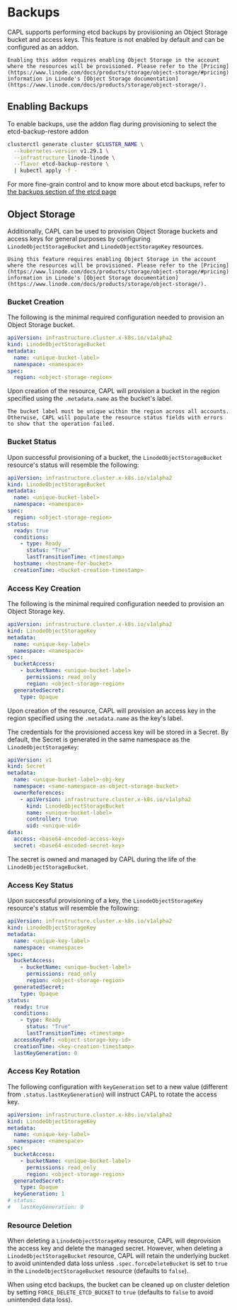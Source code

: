 # Backups

CAPL supports performing etcd backups by provisioning an Object Storage bucket and access keys. This feature is not enabled by default and can be configured as an addon.

```admonish warning
Enabling this addon requires enabling Object Storage in the account where the resources will be provisioned. Please refer to the [Pricing](https://www.linode.com/docs/products/storage/object-storage/#pricing) information in Linode's [Object Storage documentation](https://www.linode.com/docs/products/storage/object-storage/).
```

## Enabling Backups

To enable backups, use the addon flag during provisioning to select the etcd-backup-restore addon
```sh
clusterctl generate cluster $CLUSTER_NAME \
  --kubernetes-version v1.29.1 \
  --infrastructure linode-linode \
  --flavor etcd-backup-restore \
  | kubectl apply -f -
```
For more fine-grain control and to know more about etcd backups, refer to [the backups section of the etcd page](../topics/etcd.md#etcd-backups)

## Object Storage

Additionally, CAPL can be used to provision Object Storage buckets and access keys for general purposes by configuring `LinodeObjectStorageBucket` and `LinodeObjectStorageKey` resources.

```admonish warning
Using this feature requires enabling Object Storage in the account where the resources will be provisioned. Please refer to the [Pricing](https://www.linode.com/docs/products/storage/object-storage/#pricing) information in Linode's [Object Storage documentation](https://www.linode.com/docs/products/storage/object-storage/).
```

### Bucket Creation

The following is the minimal required configuration needed to provision an Object Storage bucket.

```yaml
apiVersion: infrastructure.cluster.x-k8s.io/v1alpha2
kind: LinodeObjectStorageBucket
metadata:
  name: <unique-bucket-label>
  namespace: <namespace>
spec:
  region: <object-storage-region>
```

Upon creation of the resource, CAPL will provision a bucket in the region specified using the `.metadata.name` as the bucket's label.

```admonish warning
The bucket label must be unique within the region across all accounts. Otherwise, CAPL will populate the resource status fields with errors to show that the operation failed.
```

### Bucket Status

Upon successful provisioning of a bucket, the `LinodeObjectStorageBucket` resource's status will resemble the following:

```yaml
apiVersion: infrastructure.cluster.x-k8s.io/v1alpha2
kind: LinodeObjectStorageBucket
metadata:
  name: <unique-bucket-label>
  namespace: <namespace>
spec:
  region: <object-storage-region>
status:
  ready: true
  conditions:
    - type: Ready
      status: "True"
      lastTransitionTime: <timestamp>
  hostname: <hostname-for-bucket>
  creationTime: <bucket-creation-timestamp>
```

### Access Key Creation

The following is the minimal required configuration needed to provision an Object Storage key.

```yaml
apiVersion: infrastructure.cluster.x-k8s.io/v1alpha2
kind: LinodeObjectStorageKey
metadata:
  name: <unique-key-label>
  namespace: <namespace>
spec:
  bucketAccess:
    - bucketName: <unique-bucket-label>
      permissions: read_only
      region: <object-storage-region>
  generatedSecret:
    type: Opaque
```

Upon creation of the resource, CAPL will provision an access key in the region specified using the `.metadata.name` as the key's label.

The credentials for the provisioned access key will be stored in a Secret. By default, the Secret is generated in the same namespace as the `LinodeObjectStorageKey`:

```yaml
apiVersion: v1
kind: Secret
metadata:
  name: <unique-bucket-label>-obj-key
  namespace: <same-namespace-as-object-storage-bucket>
  ownerReferences:
    - apiVersion: infrastructure.cluster.x-k8s.io/v1alpha2
      kind: LinodeObjectStorageBucket
      name: <unique-bucket-label>
      controller: true
      uid: <unique-uid>
data:
  access: <base64-encoded-access-key>
  secret: <base64-encoded-secret-key>
```

The secret is owned and managed by CAPL during the life of the `LinodeObjectStorageBucket`.

### Access Key Status

Upon successful provisioning of a key, the `LinodeObjectStorageKey` resource's status will resemble the following:

```yaml
apiVersion: infrastructure.cluster.x-k8s.io/v1alpha2
kind: LinodeObjectStorageKey
metadata:
  name: <unique-key-label>
  namespace: <namespace>
spec:
  bucketAccess:
    - bucketName: <unique-bucket-label>
      permissions: read_only
      region: <object-storage-region>
  generatedSecret:
    type: Opaque
status:
  ready: true
  conditions:
    - type: Ready
      status: "True"
      lastTransitionTime: <timestamp>
  accessKeyRef: <object-storage-key-id>
  creationTime: <key-creation-timestamp>
  lastKeyGeneration: 0
```

### Access Key Rotation

The following configuration with `keyGeneration` set to a new value (different from `.status.lastKeyGeneration`) will instruct CAPL to rotate the access key.

```yaml
apiVersion: infrastructure.cluster.x-k8s.io/v1alpha2
kind: LinodeObjectStorageKey
metadata:
  name: <unique-key-label>
  namespace: <namespace>
spec:
  bucketAccess:
    - bucketName: <unique-bucket-label>
      permissions: read_only
      region: <object-storage-region>
  generatedSecret:
    type: Opaque
  keyGeneration: 1
# status:
#   lastKeyGeneration: 0
```

### Resource Deletion

When deleting a `LinodeObjectStorageKey` resource, CAPL will deprovision the access key and delete the managed secret. However, when deleting a `LinodeObjectStorageBucket` resource, CAPL will retain the underlying bucket to avoid unintended data loss unless `.spec.forceDeleteBucket` is set to `true` in the `LinodeObjectStorageBucket` resource (defaults to `false`).

When using etcd backups, the bucket can be cleaned up on cluster deletion by setting `FORCE_DELETE_ETCD_BUCKET` to `true` (defaults to `false` to avoid unintended data loss).
